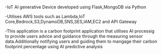 -IoT AI generative Device developed using Flask,MongoDB via Python

-Utilises AWS tools such as Lambda,IoT Core,Bedrock,S3,DynamoDB,SNS,SES,IAM,EC2 and API Gateway

-This application is a carbon footprint application that utilises AI processig to provide users advice and guidance through the measuring sensor data.Additionally notifying users and guiding them to mangage their carbon footprint percentage using AI predictive analysis  
